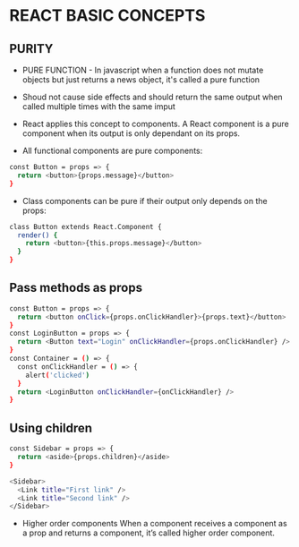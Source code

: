 # REACT BASIC CONCEPTS

## PURITY

* PURE FUNCTION - In javascript when a function does not mutate objects but just returns a news object, it's called a pure function

* Shoud not cause side effects and should return the same output when called multiple times with the same imput

* React applies this concept to components. A React component is a pure component when its output is only dependant on its props.

* All functional components are pure components:

```bash
const Button = props => {
  return <button>{props.message}</button>
}
```

* Class components can be pure if their output only depends on the props:

```bash
class Button extends React.Component {
  render() {
    return <button>{this.props.message}</button>
  }
}
```

## Pass methods as props

```bash
const Button = props => {
  return <button onClick={props.onClickHandler}>{props.text}</button>
}
const LoginButton = props => {
  return <Button text="Login" onClickHandler={props.onClickHandler} />
}
const Container = () => {
  const onClickHandler = () => {
    alert('clicked')
  }
  return <LoginButton onClickHandler={onClickHandler} />
}
```

## Using children

```bash
const Sidebar = props => {
  return <aside>{props.children}</aside>
}
```

```bash
<Sidebar>
  <Link title="First link" />
  <Link title="Second link" />
</Sidebar>
```

* Higher order components
  When a component receives a component as a prop and returns a component, it’s called higher order component.
